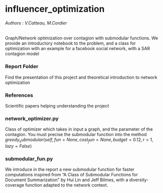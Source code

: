 # influencer_optimization

###### Authors : V.Catteau, M.Cordier
Graph/Network optimization over contagion with submodular functions. We provide an introductory notebook to the problem, and a class for optimization with an example for a facebook social network, with a SAR contagion model

### Report Folder
Find the presentation of this project and theoretical introduction to network optimization

### References
Scientific papers helping understanding the project

### network_optimizer.py
Class of optimizer which takes in input a graph, and the parameter of the contagion. You must precise the submodular function into the method $greedy_submodular(self, fun=None, cost_fun=None, budget=0.12, r=1, lazy=False)$

### submodular_fun.py
We introduce in the report a new submodular function for faster computations inspired from “A Class of Submodular Functions for Document Summarization" by Hui Lin and Jeff Bilmes, with a diversity-coverage function adapted to the network context.
